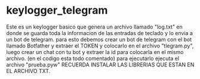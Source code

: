 # keylogger_telegram
Este es un keylogger basico que genera un archivo llamado "log.txt" en donde se guarda toda la informacion de las entradas de teclado y lo envia a un bot de telegram.
para esto debemos crear un bot de telegram con el bot llamado Botfather y extraer el TOKEN y colocarlo en el archivo "tlegram.py", luego crear un chat con tu bot y extraer la id para colocarla en el mismo archivo.
(en el codigo esta todo comentado)
para ejecutarlo ejecuta el archivo "prueba.pyw"
RECUERDA INSTALAR LAS LIBRERIAS QUE ESTAN EN EL ARCHIVO TXT.
